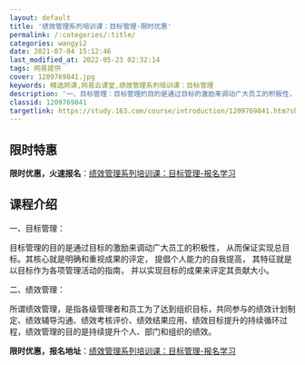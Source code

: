 ```yaml
---
layout: default
title: '绩效管理系列培训课：目标管理-限时优惠'
permalink: /:categories/:title/
categories: wangyi2
date: 2021-07-04 15:12:46
last_modified_at: 2022-05-23 02:32:14
tags: 网易提供
cover: 1209769841.jpg
keywords: 精选网课,网易云课堂,绩效管理系列培训课：目标管理
description: '一、目标管理：目标管理的目的是通过目标的激励来调动广大员工的积极性，从而保证实现总目标。其核心就是明确和重视成果的评定，'
classid: 1209769841
targetlink: https://study.163.com/course/introduction/1209769841.htm?share=1&shareId=1025206652&utm_campaign=share&utm_medium=iphoneShare&utm_source=&utm_u=1025206652
---
```


## 限时特惠

**限时优惠，火速报名**：[绩效管理系列培训课：目标管理-报名学习](https://study.163.com/course/introduction/1209769841.htm?share=1&shareId=1025206652&utm_campaign=share&utm_medium=iphoneShare&utm_source=&utm_u=1025206652)

## 课程介绍

一、目标管理：

目标管理的目的是通过目标的激励来调动广大员工的积极性， 从而保证实现总目标。其核心就是明确和重视成果的评定， 提倡个人能力的自我提高， 其特征就是以目标作为各项管理活动的指南， 并以实现目标的成果来评定其贡献大小。

二、绩效管理：

所谓绩效管理，是指各级管理者和员工为了达到组织目标，共同参与的绩效计划制定、绩效辅导沟通、绩效考核评价、绩效结果应用、绩效目标提升的持续循环过程，绩效管理的目的是持续提升个人、部门和组织的绩效。

**限时优惠，报名地址**：[绩效管理系列培训课：目标管理-报名学习](https://study.163.com/course/introduction/1209769841.htm?share=1&shareId=1025206652&utm_campaign=share&utm_medium=iphoneShare&utm_source=&utm_u=1025206652)

